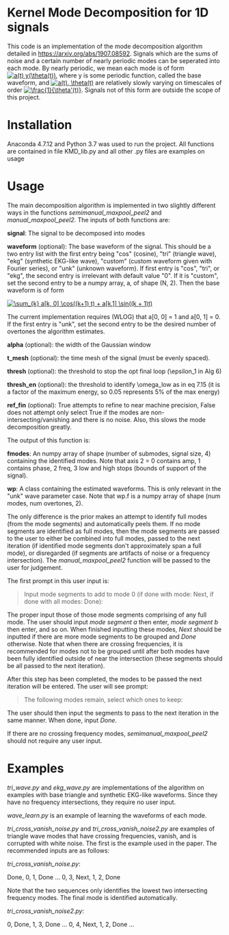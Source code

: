 # Kernel Mode Decomposition for 1D signals

This code is an implementation of the mode decomposition algorithm detailed in https://arxiv.org/abs/1907.08592.  Signals which are the sums of noise and a certain number of nearly periodic modes can be seperated into each mode.  By nearly periodic, we mean each mode is of form <a href="https://www.codecogs.com/eqnedit.php?latex=\inline&space;a(t)&space;y(\theta(t))" target="_blank"><img src="https://latex.codecogs.com/gif.latex?\inline&space;a(t)&space;y(\theta(t))" title="a(t) y(\theta(t))" /></a>, where y is some periodic function, called the base waveform, and <a href="https://www.codecogs.com/eqnedit.php?latex=\inline&space;a(t),&space;\theta(t)" target="_blank"><img src="https://latex.codecogs.com/gif.latex?\inline&space;a(t),&space;\theta(t)" title="a(t), \theta(t)" /></a> are relatively slowly varying on timescales of order <a href="https://www.codecogs.com/eqnedit.php?latex=\inline&space;\frac{1}{\theta'(t)}" target="_blank"><img src="https://latex.codecogs.com/gif.latex?\inline&space;\frac{1}{\theta'(t)}" title="\frac{1}{\theta'(t)}" /></a>.  Signals not of this form are outside the scope of this project.

# Installation

Anaconda 4.7.12 and Python 3.7 was used to run the project.  All functions are contained in file KMD_lib.py and all other .py files are examples on usage

# Usage

The main decomposition algorithm is implemented in two slightly different ways in the functions *semimanual_maxpool_peel2* and *manual_maxpool_peel2*.  The inputs of both functions are:

**signal**: The signal to be decomposed into modes

**waveform** (optional): The base waveform of the signal.  This should be a two entry list with the first entry being "cos" (cosine), "tri" (triangle wave), "ekg" (synthetic EKG-like wave), "custom" (custom waveform given with Fourier series), or "unk" (unknown waveform).  If first entry is "cos", "tri", or "ekg", the second entry is irrelevant with default value "0".  If it is "custom", set the second entry to be a numpy array, a, of shape (N, 2).  Then the base waveform is of form 

<a href="https://www.codecogs.com/eqnedit.php?latex=\sum_{k}&space;a[k,&space;0]&space;\cos((k&plus;1)&space;t)&space;&plus;&space;a[k,1]&space;\sin((k&space;&plus;&space;1)t)" target="_blank"><img src="https://latex.codecogs.com/gif.latex?\sum_{k}&space;a[k,&space;0]&space;\cos((k&plus;1)&space;t)&space;&plus;&space;a[k,1]&space;\sin((k&space;&plus;&space;1)t)" title="\sum_{k} a[k, 0] \cos((k+1) t) + a[k,1] \sin((k + 1)t)" /></a>

The current implementation requires (WLOG) that a[0, 0] = 1 and a[0, 1] = 0.  If the first entry is "unk", set the second entry to be the desired number of overtones the algorithm estimates.

**alpha** (optional): the width of the Gaussian window

**t_mesh** (optional): the time mesh of the signal (must be evenly spaced).

**thresh** (optional): the threshold to stop the opt final loop (\epsilon_1 in Alg 6)

**thresh_en** (optional): the threshold to identify \omega_low as in eq 7.15 (it is a factor of the maximum energy, so 0.05 represents 5% of the max energy)

**ref_fin** (optional): True attempts to refine to near machine precision, False does not attempt only select True if the modes are non-intersecting/vanishing and there is no noise.  Also, this slows the mode decomposition greatly.

The output of this function is:

**fmodes**: An numpy array of shape (number of submodes, signal size, 4) containing the identified modes.  Note that axis 2 = 0 contains amp, 1 contains phase, 2 freq, 3 low and high stops (bounds of support of the signal).

**wp**: A class containing the estimated waveforms.  This is only relevant in the "unk" wave parameter case.  Note that wp.f is a numpy array of shape (num modes, num overtones, 2).

The only difference is the prior makes an attempt to identify full modes (from the mode segments) and automatically peels them.  If no mode segments are identified as full modes, then the mode segments are passed to the user to either be combined into full modes, passed to the next iteration (if identified mode segments don't approximately span a full mode), or disregarded (if segments are artifacts of noise or a frequency intersection).  The *manual_maxpool_peel2* function will be passed to the user for judgement.

The first prompt in this user input is: 

>Input mode segments to add to mode 0 (if done with mode: Next, if done with all modes: Done):

The proper input those of those mode segments comprising of any full mode.  The user should input *mode segment a* then enter, *mode segment b* then enter, and so on.  When finished inputting these modes, *Next* should be inputted if there are more mode segments to be grouped and *Done* otherwise.  Note that when there are crossing frequencies, it is recommended for modes not to be grouped until after both modes have been fully identified outside of near the intersection (these segments should be all passed to the next iteration).

After this step has been completed, the modes to be passed the next iteration will be entered.  The user will see prompt:

>The following modes remain, select which ones to keep:

The user should then input the segments to pass to the next iteration in the same manner.  When done, input *Done*.

If there are no crossing frequency modes, *semimanual_maxpool_peel2* should not require any user input.

# Examples

*tri_wave.py* and *ekg_wave.py* are implementations of the algorithm on examples with base triangle and synthetic EKG-like waveforms.  Since they have no frequency intersections, they require no user input. 

*wave_learn.py* is an example of learning the waveforms of each mode.

*tri_cross_vanish_noise.py* and *tri_cross_vanish_noise2.py* are examples of triangle wave modes that have crossing frequencies, vanish, and is corrupted with white noise.  The first is the example used in the paper.  The recommended inputs are as follows:

*tri_cross_vanish_noise.py*:

Done, 0, 1, Done ... 0, 3, Next, 1, 2, Done 

Note that the two sequences only identifies the lowest two intersecting frequency modes.  The final mode is identified automatically.

*tri_cross_vanish_noise2.py*:

0, Done, 1, 3, Done ... 0, 4, Next, 1, 2, Done ...
